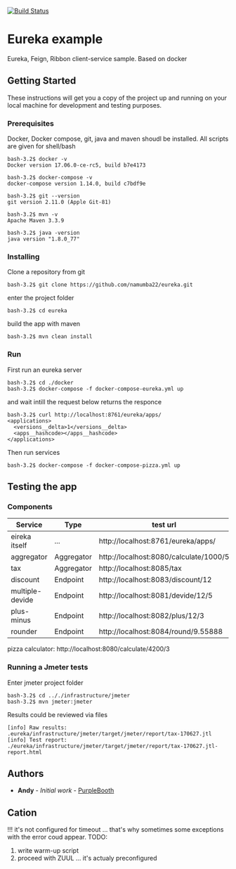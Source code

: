 
[![Build Status](https://api.travis-ci.org/namumba22/eureka.svg?branch=master)](https://travis-ci.org/namumba22/eureka)

# Eureka example
Eureka, Feign, Ribbon client-service sample. Based on docker

## Getting Started
These instructions will get you a copy of the project up and running on your local machine for development and testing purposes.

### Prerequisites

Docker, Docker compose, git, java and maven shoudl be installed. All scripts are given for shell/bash

```
bash-3.2$ docker -v
Docker version 17.06.0-ce-rc5, build b7e4173

bash-3.2$ docker-compose -v
docker-compose version 1.14.0, build c7bdf9e

bash-3.2$ git --version
git version 2.11.0 (Apple Git-81)

bash-3.2$ mvn -v
Apache Maven 3.3.9

bash-3.2$ java -version
java version "1.8.0_77"
```

### Installing

Clone a repository from git

```
bash-3.2$ git clone https://github.com/namumba22/eureka.git
```

enter the project folder
```
bash-3.2$ cd eureka
```

build the app with maven
```
bash-3.2$ mvn clean install
```

### Run

First run an eureka server

```
bash-3.2$ cd ./docker
bash-3.2$ docker-compose -f docker-compose-eureka.yml up
```

and wait intill the request below returns the responce
```
bash-3.2$ curl http://localhost:8761/eureka/apps/
<applications>
  <versions__delta>1</versions__delta>
  <apps__hashcode></apps__hashcode>
</applications>
```

Then run services

```
bash-3.2$ docker-compose -f docker-compose-pizza.yml up
```

## Testing the app

### Components

Service | Type | test url
--- |---|---
eireka itself | ... | http://localhost:8761/eureka/apps/
aggregator| Aggregator | http://localhost:8080/calculate/1000/5
tax | Aggregator | http://localhost:8085/tax
discount | Endpoint|http://localhost:8083/discount/12
multiple-devide | Endpoint|http://localhost:8081/devide/12/5
plus-minus | Endpoint|http://localhost:8082/plus/12/3
rounder | Endpoint| http://localhost:8084/round/9.55888


pizza calculator:
http://localhost:8080/calculate/4200/3

### Running a Jmeter tests

Enter jmeter project folder

```
bash-3.2$ cd .././infrastructure/jmeter
bash-3.2$ mvn jmeter:jmeter
```

Results could be reviewed via files

```
[info] Raw results: .eureka/infrastructure/jmeter/target/jmeter/report/tax-170627.jtl
[info] Test report: ./eureka/infrastructure/jmeter/target/jmeter/report/tax-170627.jtl-report.html
```

## Authors

* **Andy** - *Initial work* - [PurpleBooth](https://github.com/namumba22/)


## Cation

!!! it's not configured for timeout ... that's why sometimes some exceptions with the error coud appear.
TODO:
1. write warm-up script
2. proceed with ZUUL ... it's actualy preconfigured


